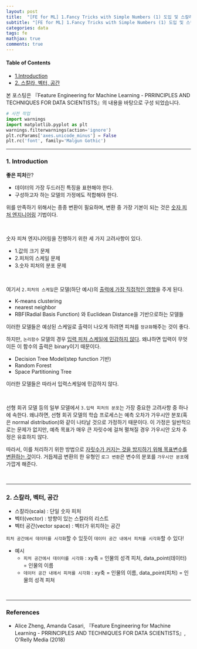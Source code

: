 ```yaml
---
layout: post
title:  "[FE for ML] 1.Fancy Tricks with Simple Numbers (1) 도입 및 스칼라/벡터/공간"
subtitle: "[FE for ML] 1.Fancy Tricks with Simple Numbers (1) 도입 및 스칼라/벡터/공간"
categories: data
tags: fe
mathjax: true
comments: true
---
```

#### Table of Contents
<div class="toc"><ul class="toc-item"><li><span><a href="#1.Introduction" data-toc-modified-id="1.Introduction-1">1.Introduction</a></span></li><li><span><a href="#2.-스칼라,-벡터,-공간" data-toc-modified-id="2.-스칼라,-벡터,-공간-2">2. 스칼라, 벡터, 공간</a></span></li></ul></div>

본 포스팅은 『Feature Engineering for Machine Learning - PRRINCIPLES AND TECHNIQUES FOR DATA SCIENTISTS』의 내용을 바탕으로 구성 되었습니다.

```python
# 사전 작업
import warnings
import matplotlib.pyplot as plt
warnings.filterwarnings(action='ignore')
plt.rcParams['axes.unicode_minus'] = False 
plt.rc('font', family='Malgun Gothic') 
```

---

### 1. Introduction

**좋은 피처**란?
- 데이터의 가장 두드러진 특징을 표현해야 한다.
- 구성하고자 하는 모델의 가정에도 적합해야 한다.
    
위를 만족하기 위해서는 종종 변환이 필요하며, 변환 중 가장 기본이 되는 것은 <u>숫자 피처 엔지니어링</u> 기법이다.

<br>

숫자 피쳐 엔지니어링을 진행하기 위한 세 가지 고려사항이 있다.
- 1.값의 크기 문제
- 2.피처의 스케일 문제
- 3.숫자 피처의 분포 문제

<br>

여기서 `2.피처의 스케일`은 모델(하단 예시)의 <u>출력에 가장 직접적인 영향</u>을 주게 된다.
- K-means clustering
- nearest neighbor
- RBF(Radial Basis Function) 와 Euclidean Distance을 기반으로하는 모델들

이러한 모델들은 예상된 스케일로 출력이 나오게 하려면 피쳐를 `정규화`해주는 것이 좋다. <br>

하지만, `논리함수` 모델의 경우 <u>입력 피처 스케일에 민감하지 않다</u>. 왜냐하면 입력이 무엇이든 이 함수의 출력은 binary이기 때문이다.
- Decision Tree Model(step function 기반)
- Random Forest
- Space Partitioning Tree

이러한 모델들은 따라서 입력스케일에 민감하지 않다.

<br>

선형 회귀 모델 등의 일부 모델에서 `3.입력 피처의 분포`는 가장 중요한 고려사항 중 하나에 속한다. 왜냐하면, 선형 회귀 모델의 학습 프로세스는 예측 오차가 가우시안 분포(혹은 normal distribution)와 같이 나타날 것으로 가정하기 때문이다. 이 가정은 일반적으로는 문제가 없지만, 예측 목표가 매우 큰 자릿수에 걸쳐 펼쳐질 경우 가우시안 오차 추정은 유효하지 않다. <br>

따라서, 이를 처리하기 위한 방법으로 <u>자릿수가 커지는 것을 방지하기 위해 목표변수를 변환하는 것</u>이다. 거듭제곱 변환의 한 유형인 `로그 변환`은 변수의 분포를 `가우시안 분포`에 가깝게 해준다.

<br>

---

### 2. 스칼라, 벡터, 공간

- 스칼라(scala) : 단일 숫자 피처
- 벡터(vector) : 방향이 있는 스칼라의 리스트
- 벡터 공간(vector space) : 벡터가 위치하는 공간

`피처 공간에서 데이터를 시각화`할 수 있듯이 `데이터 공간 내에서 피처를 시각화`할 수 있다!

- 예시
    - `피처 공간에서 데이터를 시각화` : xy축 = 인물의 성격 피처, data_point(데이터) = 인물의 이름
    - `데이터 공간 내에서 피처를 시각화` : xy축 = 인물의 이름, data_point(피처) = 인물의 성격 피처

<br>

---

###  References

- Alice Zheng, Amanda Casari, 『Feature Engineering for Machine Learning - PRRINCIPLES AND TECHNIQUES FOR DATA SCIENTISTS』, O'Relly Media (2018)

